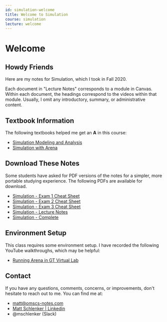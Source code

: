 ```yaml
---
id: simulation-welcome
title: Welcome to Simulation
course: simulation
lecture: welcome
---
```


# Welcome

## Howdy Friends

Here are my notes for Simulation, which I took in Fall 2020.

Each document in "Lecture Notes" corresponds to a module in Canvas. Within each document, the headings correspond to the videos within that module. Usually, I omit any introductory, summary, or administrative content.

## Textbook Information

The following textbooks helped me get an **A** in this course:

- [Simulation Modeling and Analysis](https://amzn.to/3au4zN5)
- [Simulation with Arena](https://amzn.to/2E4zTWo)

## Download These Notes

Some students have asked for PDF versions of the notes for a simpler, more portable
studying experience. The following PDFs are available for download.

- [Simulation - Exam 1 Cheat Sheet](https://payhip.com/b/Lk14 "A two-page PDF cheat sheet for Simulation Exam 1. The source .tex file is included for easy editing.")
- [Simulation - Exam 2 Cheat Sheet](https://payhip.com/b/POqp "A four-page PDF cheat sheet for Simulation Exam 2. The source .tex file is included for easy editing.")
- [Simulation - Exam 3 Cheat Sheet](https://payhip.com/b/mZis "A six-page PDF cheat sheet for Simulation Exam 3. The source .tex file is included for easy editing.")
- [Simulation - Lecture Notes](https://payhip.com/b/kzli "The complete set of Simulation lecture notes, covering content from all ten modules.")
- [Simulation - Complete](https://payhip.com/b/PZen "The complete set of Simulation notes, including lecture notes and exam review materials.")

## Environment Setup

This class requires some environment setup. I have recorded the following YouTube walkthroughs, which may be helpful:

- [Running Arena in GT Virtual Lab](https://www.youtube.com/watch?v=fmDfofNywkg)

## Contact

If you have any questions, comments, concerns, or improvements, don't hesitate to reach out to me. You can find me at:

* [matt@omscs-notes.com](mailto:matt@omscs-notes.com)
* [Matt Schlenker \| Linkedin](https://www.linkedin.com/in/matt-schlenker-3457b047/)
* @mschlenker \(Slack\)
